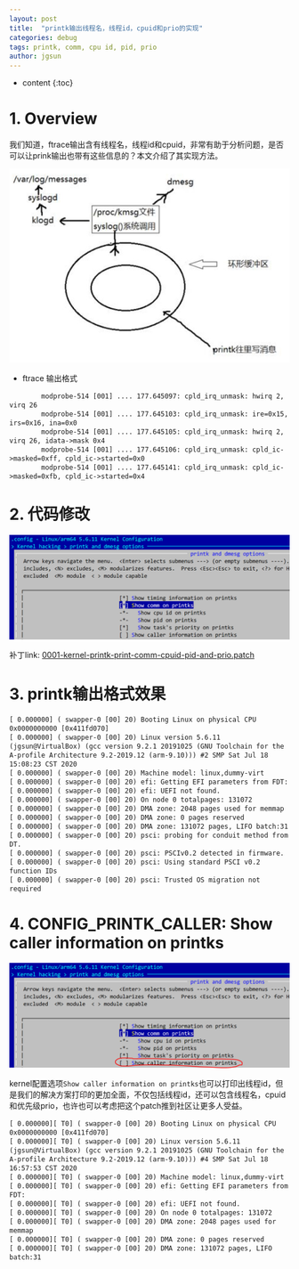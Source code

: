 ```yaml
---
layout: post
title:  "printk输出线程名，线程id，cpuid和prio的实现"
categories: debug
tags: printk, comm, cpu id, pid, prio
author: jgsun
---
```



* content
{:toc}

# 1. Overview
我们知道，ftrace输出含有线程名，线程id和cpuid，非常有助于分析问题，是否可以让prink输出也带有这些信息的？本文介绍了其实现方法。

![image](/images/posts/debug/printk/printk.jpg)






*  ftrace 输出格式
```
        modprobe-514 [001] .... 177.645097: cpld_irq_unmask: hwirq 2, virq 26
        modprobe-514 [001] .... 177.645103: cpld_irq_unmask: ire=0x15, irs=0x16, ina=0x0
        modprobe-514 [001] .... 177.645105: cpld_irq_unmask: hwirq 2, virq 26, idata->mask 0x4
        modprobe-514 [001] .... 177.645106: cpld_irq_unmask: cpld_ic->masked=0xff, cpld_ic->started=0x0
        modprobe-514 [001] .... 177.645141: cpld_irq_unmask: cpld_ic->masked=0xfb, cpld_ic->started=0x4
```
# 2. 代码修改
![image](/images/posts/debug/printk/kconfig-comm.png)


补丁link: [0001-kernel-printk-print-comm-cpuid-pid-and-prio.patch](https://github.com/jgsun/jgsun.github.io/blob/master/doc/0001-kernel-printk-print-comm-cpuid-pid-and-prio.patch)

# 3. printk输出格式效果
```
[ 0.000000] ( swapper-0 [00] 20) Booting Linux on physical CPU 0x0000000000 [0x411fd070]
[ 0.000000] ( swapper-0 [00] 20) Linux version 5.6.11 (jgsun@VirtualBox) (gcc version 9.2.1 20191025 (GNU Toolchain for the A-profile Architecture 9.2-2019.12 (arm-9.10))) #2 SMP Sat Jul 18 15:08:23 CST 2020
[ 0.000000] ( swapper-0 [00] 20) Machine model: linux,dummy-virt
[ 0.000000] ( swapper-0 [00] 20) efi: Getting EFI parameters from FDT:
[ 0.000000] ( swapper-0 [00] 20) efi: UEFI not found.
[ 0.000000] ( swapper-0 [00] 20) On node 0 totalpages: 131072
[ 0.000000] ( swapper-0 [00] 20) DMA zone: 2048 pages used for memmap
[ 0.000000] ( swapper-0 [00] 20) DMA zone: 0 pages reserved
[ 0.000000] ( swapper-0 [00] 20) DMA zone: 131072 pages, LIFO batch:31
[ 0.000000] ( swapper-0 [00] 20) psci: probing for conduit method from DT.
[ 0.000000] ( swapper-0 [00] 20) psci: PSCIv0.2 detected in firmware.
[ 0.000000] ( swapper-0 [00] 20) psci: Using standard PSCI v0.2 function IDs
[ 0.000000] ( swapper-0 [00] 20) psci: Trusted OS migration not required
```
# 4. CONFIG_PRINTK_CALLER: Show caller information on printks
![image](/images/posts/debug/printk/kconfig-caller.png)

kernel配置选项`Show caller information on printks`也可以打印出线程id，但是我们的解决方案打印的更加全面，不仅包括线程id，还可以包含线程名，cpuid和优先级prio，也许也可以考虑把这个patch推到社区让更多人受益。


```
[ 0.000000][ T0] ( swapper-0 [00] 20) Booting Linux on physical CPU 0x0000000000 [0x411fd070]
[ 0.000000][ T0] ( swapper-0 [00] 20) Linux version 5.6.11 (jgsun@VirtualBox) (gcc version 9.2.1 20191025 (GNU Toolchain for the A-profile Architecture 9.2-2019.12 (arm-9.10))) #4 SMP Sat Jul 18 16:57:53 CST 2020
[ 0.000000][ T0] ( swapper-0 [00] 20) Machine model: linux,dummy-virt
[ 0.000000][ T0] ( swapper-0 [00] 20) efi: Getting EFI parameters from FDT:
[ 0.000000][ T0] ( swapper-0 [00] 20) efi: UEFI not found.
[ 0.000000][ T0] ( swapper-0 [00] 20) On node 0 totalpages: 131072
[ 0.000000][ T0] ( swapper-0 [00] 20) DMA zone: 2048 pages used for memmap
[ 0.000000][ T0] ( swapper-0 [00] 20) DMA zone: 0 pages reserved
[ 0.000000][ T0] ( swapper-0 [00] 20) DMA zone: 131072 pages, LIFO batch:31
```